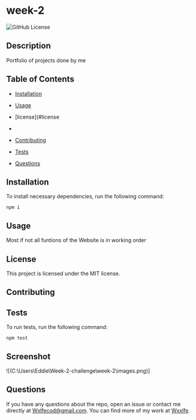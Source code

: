 # week-2
![GitHub License](https://img.shields.io/badge/license-${license}-blue.svg)

## Description

Portfolio of projects done by me

## Table of Contents 

* [Installation](#installation)

* [Usage](#usage)

* [license](#license
*
* [Contributing](#contributing)

* [Tests](#tests)

* [Questions](#questions)

## Installation

To install necessary dependencies, run the following command:

```
npm i
```

## Usage

Most if not all funtions of the Website is in working order

## License

This project is licensed under the MIT license.
  
## Contributing



## Tests

To run tests, run the following command:

```
npm test
```
## Screenshot
![(C:\Users\Eddie\Week-2-challenge\week-2\images\.png)]

## Questions

If you have any questions about the repo, open an issue or contact me directly at Wxlfecod@gmail.com. You can find more of my work at [Wxxlfe](https://github.com/Wxxlfe/).

